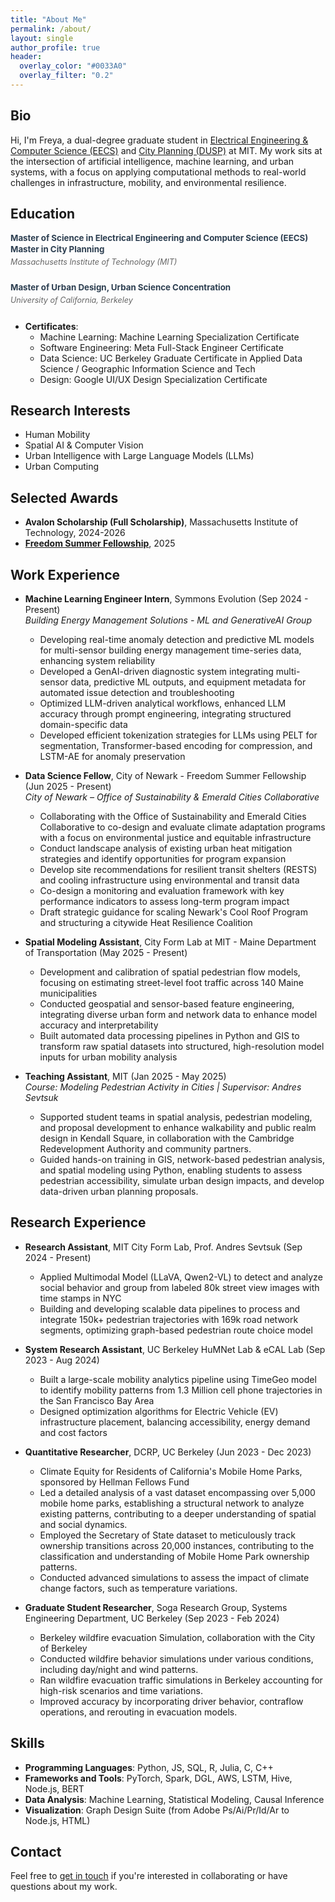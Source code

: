 ```yaml
---
title: "About Me"
permalink: /about/
layout: single
author_profile: true
header:
  overlay_color: "#0033A0"
  overlay_filter: "0.2"
---
```


<style>
  /* Make all text smaller on the about page */
  .page__content {
    font-size: 0.75em;
    padding-top: 1em;
    }
  
  /* Make headings slightly smaller too */
  .page__content h2 {
    font-size: 1.25em;
    margin-top: 1.5em;
    margin-bottom: 0.5em;
      }
  
  .page__content h3 {
    font-size: 1.05em;
    margin-top: 1.2em;
    margin-bottom: 0.5em;
      }
  
  /* Adjust list items */
  .page__content ul li {
    font-size: 0.85em;
    margin-bottom: 0.4em;
    }
  
  /* Remove the custom author avatar size for About page */
  
  /* Hide the regular page title but keep header title */
  .page__content .page__title {
    display: none;
  }
  
  /* Ensure header title is visible */
  .page__hero .page__title,
  .page__hero-overlay .page__title {
    display: block !important;
    color: white !important;
    text-shadow: 1px 1px 2px rgba(0,0,0,0.5) !important;
  }

  /* Style for education section */
  .education-item {
    margin-bottom: 1.8em;
    }
  
  .degree {
    font-weight: bold;
    margin-bottom: 0.2em;
    font-size: 0.95em;
    color: #2c3e50;
    }
  
  .degree:not(:first-child) {
    margin-top: 0.1em;
    }
  
  .university {
    font-style: italic;
    margin-bottom: 0.5em;
    margin-top: 0.4em;
    font-size: 0.9em;
    color: #666;
  }
  
  .courses {
    color: #555;
    margin-top: 0.5em;
    font-size: 0.85em;
    }
  
  /* Style for work experience subtitles */
  .page__content ul li em {
    color: #666;
    font-size: 0.9em;
    display: block;
    margin-bottom: 0.3em;
    font-style: italic;
    }
  </style>
  
## Bio

Hi, I'm Freya, a dual-degree graduate student in <a href="https://www.eecs.mit.edu/">Electrical Engineering & Computer Science (EECS)</a> and <a href="https://dusp.mit.edu/">City Planning (DUSP)</a> at MIT. My work sits at the intersection of artificial intelligence, machine learning, and urban systems, with a focus on applying computational methods to real-world challenges in infrastructure, mobility, and environmental resilience.

## Education

<div class="education-item">
  <div class="degree">Master of Science in Electrical Engineering and Computer Science (EECS)</div>
  <div class="degree">Master in City Planning</div>
  <div class="university">Massachusetts Institute of Technology (MIT)</div>
</div>
     
<div class="education-item">
  <div class="degree">Master of Urban Design, Urban Science Concentration</div>
  <div class="university">University of California, Berkeley</div>
</div>

* **Certificates**:
  * Machine Learning: Machine Learning Specialization Certificate
  * Software Engineering: Meta Full-Stack Engineer Certificate
  * Data Science: UC Berkeley Graduate Certificate in Applied Data Science / Geographic Information Science and Tech
  * Design: Google UI/UX Design Specialization Certificate

## Research Interests

* Human Mobility
* Spatial AI & Computer Vision
* Urban Intelligence with Large Language Models (LLMs)
* Urban Computing

## Selected Awards

* **Avalon Scholarship (Full Scholarship)**, Massachusetts Institute of Technology, 2024-2026
* **[Freedom Summer Fellowship](https://freedomsummerfellowship.com/)**, 2025

## Work Experience

* **Machine Learning Engineer Intern**, Symmons Evolution (Sep 2024 - Present)  
  *Building Energy Management Solutions - ML and GenerativeAI Group*
  * Developing real-time anomaly detection and predictive ML models for multi-sensor building energy management time-series data, enhancing system reliability
  * Developed a GenAI-driven diagnostic system integrating multi-sensor data, predictive ML outputs, and equipment metadata for automated issue detection and troubleshooting
  * Optimized LLM-driven analytical workflows, enhanced LLM accuracy through prompt engineering, integrating structured domain-specific data
  * Developed efficient tokenization strategies for LLMs using PELT for segmentation, Transformer-based encoding for compression, and LSTM-AE for anomaly preservation

* **Data Science Fellow**, City of Newark - Freedom Summer Fellowship (Jun 2025 - Present)  
  *City of Newark – Office of Sustainability & Emerald Cities Collaborative*
  * Collaborating with the Office of Sustainability and Emerald Cities Collaborative to co-design and evaluate climate adaptation programs with a focus on environmental justice and equitable infrastructure
  * Conduct landscape analysis of existing urban heat mitigation strategies and identify opportunities for program expansion
  * Develop site recommendations for resilient transit shelters (RESTS) and cooling infrastructure using environmental and transit data
  * Co-design a monitoring and evaluation framework with key performance indicators to assess long-term program impact
  * Draft strategic guidance for scaling Newark's Cool Roof Program and structuring a citywide Heat Resilience Coalition

* **Spatial Modeling Assistant**, City Form Lab at MIT - Maine Department of Transportation (May 2025 - Present)
  * Development and calibration of spatial pedestrian flow models, focusing on estimating street-level foot traffic across 140 Maine municipalities
  * Conducted geospatial and sensor-based feature engineering, integrating diverse urban form and network data to enhance model accuracy and interpretability
  * Built automated data processing pipelines in Python and GIS to transform raw spatial datasets into structured, high-resolution model inputs for urban mobility analysis

* **Teaching Assistant**, MIT (Jan 2025 - May 2025)  
  *Course: Modeling Pedestrian Activity in Cities | Supervisor: Andres Sevtsuk*
  * Supported student teams in spatial analysis, pedestrian modeling, and proposal development to enhance walkability and public realm design in Kendall Square, in collaboration with the Cambridge Redevelopment Authority and community partners.
  * Guided hands-on training in GIS, network-based pedestrian analysis, and spatial modeling using Python, enabling students to assess pedestrian accessibility, simulate urban design impacts, and develop data-driven urban planning proposals.

## Research Experience

* **Research Assistant**, MIT City Form Lab, Prof. Andres Sevtsuk (Sep 2024 - Present)
    * Applied Multimodal Model (LLaVA, Qwen2-VL) to detect and analyze social behavior and group from labeled 80k street view images with time stamps in NYC
    * Building and developing scalable data pipelines to process and integrate 150k+ pedestrian trajectories with 169k road network segments, optimizing graph-based pedestrian route choice model
  
* **System Research Assistant**, UC Berkeley HuMNet Lab & eCAL Lab (Sep 2023 - Aug 2024)
  * Built a large-scale mobility analytics pipeline using TimeGeo model to identify mobility 
  patterns from 1.3 Million cell phone trajectories in the San Francisco Bay Area
  * Designed optimization algorithms for Electric Vehicle (EV) infrastructure placement, 
  balancing accessibility, energy demand and cost factors

* **Quantitative Researcher**, DCRP, UC Berkeley (Jun 2023 - Dec 2023)
    * Climate Equity for Residents of California's Mobile Home Parks, sponsored by Hellman Fellows Fund
    * Led a detailed analysis of a vast dataset encompassing over 5,000 mobile home parks, establishing a structural network to analyze existing patterns, contributing to a deeper understanding of spatial and social dynamics.
    * Employed the Secretary of State dataset to meticulously track ownership transitions across 20,000 instances, contributing to the classification and understanding of Mobile Home Park ownership patterns.
    * Conducted advanced simulations to assess the impact of climate change factors, such as temperature variations.

* **Graduate Student Researcher**, Soga Research Group, Systems Engineering Department, UC Berkeley (Sep 2023 - Feb 2024)
    * Berkeley wildfire evacuation Simulation, collaboration with the City of Berkeley
    * Conducted wildfire behavior simulations under various conditions, including day/night and wind patterns.
    * Ran wildfire evacuation traffic simulations in Berkeley accounting for high-risk scenarios and time variations.
    * Improved accuracy by incorporating driver behavior, contraflow operations, and rerouting in evacuation models.

## Skills

* **Programming Languages**: Python, JS, SQL, R, Julia, C, C++
* **Frameworks and Tools**: PyTorch, Spark, DGL, AWS, LSTM, Hive, Node.js, BERT
* **Data Analysis**: Machine Learning, Statistical Modeling, Causal Inference
* **Visualization**: Graph Design Suite (from Adobe Ps/Ai/Pr/Id/Ar to Node.js, HTML)

## Contact

Feel free to [get in touch](/contact/) if you're interested in collaborating or have questions about my work.


